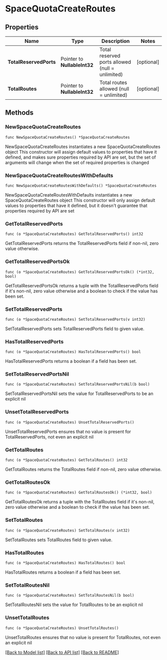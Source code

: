 # SpaceQuotaCreateRoutes

## Properties

Name | Type | Description | Notes
------------ | ------------- | ------------- | -------------
**TotalReservedPorts** | Pointer to **NullableInt32** | Total reserved ports allowed (null &#x3D; unlimited) | [optional] 
**TotalRoutes** | Pointer to **NullableInt32** | Total routes allowed (null &#x3D; unlimited) | [optional] 

## Methods

### NewSpaceQuotaCreateRoutes

`func NewSpaceQuotaCreateRoutes() *SpaceQuotaCreateRoutes`

NewSpaceQuotaCreateRoutes instantiates a new SpaceQuotaCreateRoutes object
This constructor will assign default values to properties that have it defined,
and makes sure properties required by API are set, but the set of arguments
will change when the set of required properties is changed

### NewSpaceQuotaCreateRoutesWithDefaults

`func NewSpaceQuotaCreateRoutesWithDefaults() *SpaceQuotaCreateRoutes`

NewSpaceQuotaCreateRoutesWithDefaults instantiates a new SpaceQuotaCreateRoutes object
This constructor will only assign default values to properties that have it defined,
but it doesn't guarantee that properties required by API are set

### GetTotalReservedPorts

`func (o *SpaceQuotaCreateRoutes) GetTotalReservedPorts() int32`

GetTotalReservedPorts returns the TotalReservedPorts field if non-nil, zero value otherwise.

### GetTotalReservedPortsOk

`func (o *SpaceQuotaCreateRoutes) GetTotalReservedPortsOk() (*int32, bool)`

GetTotalReservedPortsOk returns a tuple with the TotalReservedPorts field if it's non-nil, zero value otherwise
and a boolean to check if the value has been set.

### SetTotalReservedPorts

`func (o *SpaceQuotaCreateRoutes) SetTotalReservedPorts(v int32)`

SetTotalReservedPorts sets TotalReservedPorts field to given value.

### HasTotalReservedPorts

`func (o *SpaceQuotaCreateRoutes) HasTotalReservedPorts() bool`

HasTotalReservedPorts returns a boolean if a field has been set.

### SetTotalReservedPortsNil

`func (o *SpaceQuotaCreateRoutes) SetTotalReservedPortsNil(b bool)`

 SetTotalReservedPortsNil sets the value for TotalReservedPorts to be an explicit nil

### UnsetTotalReservedPorts
`func (o *SpaceQuotaCreateRoutes) UnsetTotalReservedPorts()`

UnsetTotalReservedPorts ensures that no value is present for TotalReservedPorts, not even an explicit nil
### GetTotalRoutes

`func (o *SpaceQuotaCreateRoutes) GetTotalRoutes() int32`

GetTotalRoutes returns the TotalRoutes field if non-nil, zero value otherwise.

### GetTotalRoutesOk

`func (o *SpaceQuotaCreateRoutes) GetTotalRoutesOk() (*int32, bool)`

GetTotalRoutesOk returns a tuple with the TotalRoutes field if it's non-nil, zero value otherwise
and a boolean to check if the value has been set.

### SetTotalRoutes

`func (o *SpaceQuotaCreateRoutes) SetTotalRoutes(v int32)`

SetTotalRoutes sets TotalRoutes field to given value.

### HasTotalRoutes

`func (o *SpaceQuotaCreateRoutes) HasTotalRoutes() bool`

HasTotalRoutes returns a boolean if a field has been set.

### SetTotalRoutesNil

`func (o *SpaceQuotaCreateRoutes) SetTotalRoutesNil(b bool)`

 SetTotalRoutesNil sets the value for TotalRoutes to be an explicit nil

### UnsetTotalRoutes
`func (o *SpaceQuotaCreateRoutes) UnsetTotalRoutes()`

UnsetTotalRoutes ensures that no value is present for TotalRoutes, not even an explicit nil

[[Back to Model list]](../README.md#documentation-for-models) [[Back to API list]](../README.md#documentation-for-api-endpoints) [[Back to README]](../README.md)


